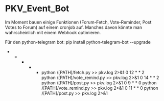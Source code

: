 # PKV_Event_Bot

Im Moment bauen einige Funktionen (Forum-Fetch, Vote-Reminder, Post Votes to Forum) auf einem cronjob auf. 
Manches davon könnte man wahrscheinlich mit einem Webhook optimieren.

Für den python-telegram bot: 
pip install python-telegram-bot --upgrade

* * * * * python /[PATH]/fetch.py >> pkv.log 2>&1
0 12 * * 2 python /[PATH]/vote_remind.py >> pkv.log 2>&1
0 14 * * 2 python /[PATH]/post.py >> pkv.log 2>&1
0 9 * * 0 python /[PATH]/vote_remind.py >> pkv.log 2>&1
0 11 * * 0 python /[PATH]/post.py >> pkv.log 2>&1
